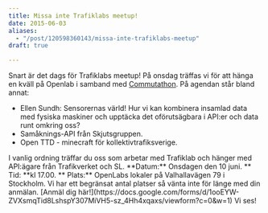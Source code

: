 ```yaml
---
title: Missa inte Trafiklabs meetup!
date: 2015-06-03
aliases:
  - "/post/120598360143/missa-inte-trafiklabs-meetup"
draft: true

---
```


Snart är det dags för Trafiklabs meetup! På onsdag träffas vi för att hänga en kväll på Openlab i samband med [Commutathon](http://blogg.trafiklab.se/post/119600601478/commutathon-samarbete-med-sr-openlab-och-andra).
På agendan står bland annat:
<ul><li>Ellen Sundh: Sensorernas värld! Hur vi kan kombinera insamlad data med fysiska maskiner och upptäcka det oförutsägbara i API:er och data runt omkring oss?
</li><li>Samåknings-API från Skjutsgruppen.
</li><li>Open TTD - minecraft för kollektivtrafiksverige.
</li></ul>
I vanlig ordning träffar du oss som arbetar med Trafiklab
och hänger med API:ägare från Trafikverket och SL.
**Datum:** Onsdagen den 10 juni.
** Tid: **kl 17.00.
**
Plats:** OpenLabs lokaler på Valhallavägen 79 i
Stockholm.
Vi har ett begränsat antal platser så vänta inte för länge med din anmälan. [Anmäl dig här!](https://docs.google.com/forms/d/1ooEYW-ZVXsmqTid8LshspY307MiVH5-sz_4Hh4xqaxs/viewform?c=0&amp;w=1)
Vi ses!
 
